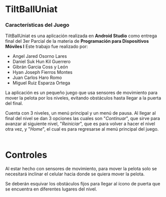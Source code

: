 # TiltBallUniat
### Características del Juego
TiltBallUniat es una aplicación realizada en **Android Studio** como entrega final del 3er Parcial de la materia de **Programación para Dispositivos Móviles I**
Este trabajo fue realizado por:

- Angel Jared Osorno Lares
- Daniel Suk Hun Kil Guerrero
- Gibrán Garcia Coss y León
- Hyan Joseph Fierros Montes
- Juan Carlos Haro Romo
- Miguel Ruiz Esparza Ortega

La aplicación es un pequeño juego que usa sensores de movimiento para mover la pelota por los niveles, evitando obstáculos hasta llegar a la puerta del final.

Cuenta con 3 niveles, un menú principal y un menú de pausa. Al llegar al final del nivel se dan 3 opciones las cuales son "*Continuar*", que sirve para avanzar al siguiente nivel, "*Reiniciar*", que es para volver a hacer el nivel otra vez, y "*Home*", el cual es para regresarse al menú principal del juego.
<br></br>
# Controles
Al estar hecho con sensores de movimiento, para mover la pelota solo se necesitará inclinar el celular hacia donde se quiera mover la pelota.

Se deberán esquivar los obstáculos fijos para llegar al ícono de puerta que se encuentra en diferentes lugares del nivel.
